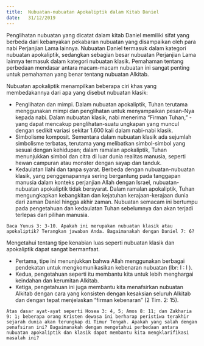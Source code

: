 ```yaml
---
title:  Nubuatan-nubuatan Apokaliptik dalam Kitab Daniel
date:   31/12/2019
---
```


Penglihatan nubuatan yang dicatat dalam kitab Daniel memiliki sifat yang berbeda dari kebanyakan pekabaran nubuatan yang disampaikan oleh para nabi Perjanjian Lama lainnya. Nubuatan Daniel termasuk dalam kategori nubuatan apokaliptik, sedangkan sebagian besar nubuatan Perjanjian Lama lainnya termasuk dalam kategori nubuatan klasik. Pemahaman tentang perbedaan mendasar antara macam-macam nubuatan ini sangat penting untuk pemahaman yang benar tentang nubuatan Alkitab.

Nubuatan apokaliptik menampilkan beberapa ciri khas yang membedakannya dari apa yang disebut nubuatan klasik:

- Penglihatan dan mimpi. Dalam nubuatan apokaliptik, Tuhan terutama menggunakan mimpi dan penglihatan untuk menyampaikan pesan-Nya kepada nabi. Dalam nubuatan klasik, nabi menerima “Firman Tuhan,” -yang dapat mencakup penglihatan-suatu ungkapan yang muncul dengan sedikit variasi sekitar 1.600 kali dalam nabi-nabi klasik.
- Simbolisme komposit. Sementara dalam nubuatan klasik ada sejumlah simbolisme terbatas, terutama yang melibatkan simbol-simbol yang sesuai dengan kehidupan; dalam ramalan apokaliptik, Tuhan menunjukkan simbol dan citra di luar dunia realitas manusia, seperti hewan campuran atau monster dengan sayap dan tanduk.
- Kedaulatan Ilahi dan tanpa syarat. Berbeda dengan nubuatan-nubuatan klasik, yang penggenapannya sering bergantung pada tanggapan manusia dalam konteks perjanjian Allah dengan Israel, nubuatan-nubuatan apokaliptik tidak bersyarat. Dalam ramalan apokaliptik, Tuhan mengungkapkan kebangkitan dan kejatuhan kerajaan-kerajaan dunia dari zaman Daniel hingga akhir zaman. Nubuatan semacam ini bertumpu pada pengetahuan dan kedaulatan Tuhan sebelumnya dan akan terjadi terlepas dari pilihan manusia.

`Baca Yunus 3: 3-10. Apakah ini merupakan nubuatan klasik atau apokaliptik? Terangkan jawaban Anda. Bagaimanakah dengan Daniel 7: 6?`

Mengetahui tentang tipe kenabian luas seperti nubuatan klasik dan apokaliptik dapat sangat bermanfaat.

- Pertama, tipe ini menunjukkan bahwa Allah menggunakan berbagai pendekatan untuk mengkomunikasikan kebenaran nubuatan (lbr: I : I ).
- Kedua, pengetahuan seperti itu membantu kita untuk lebih menghargai keindahan dan kerumitan Alkitab.
- Ketiga, pengetahuan ini juga membantu kita menafsirkan nubuatan Alkitab dengan cara yang konsisten dengan kesaksian seluruh Alkitab dan dengan tepat menjelaskan “firman kebenaran” (2 Tim. 2: 15).

`Atas dasar ayat-ayat seperti Hosea 3: 4, 5; Amos 8: 11; dan Zakharia 9: 1; beberapa orang Kristen dewasa ini berharap peristiwa terakhir sejarah dunia akan terungkap di Timur Tengah. Apakah yang salah dengan penafsiran ini? Bagaimanakah dengan mengetahui perbedaan antara nubuatan apokaliptik dan klasik dapat membantu kita mengklarifikasi masalah ini?`